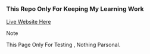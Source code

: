 <h3>This Repo Only For Keeping My Learning Work</h3>
<a href="https://darksky4you.github.io/Tailwind-Clonify/">Live Website Here</a>


> [!NOTE]
> This Page Only For Testing , Nothing Parsonal.
